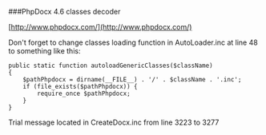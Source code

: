 ###PhpDocx 4.6 classes decoder

[http://www.phpdocx.com/](http://www.phpdocx.com/)

Don't forget to change classes loading function in AutoLoader.inc at line 48
to something like this:

    public static function autoloadGenericClasses($className)
    {
        $pathPhpdocx = dirname(__FILE__) . '/' . $className . '.inc';
        if (file_exists($pathPhpdocx)) {
            require_once $pathPhpdocx;
        }
    }

Trial message located in CreateDocx.inc from line 3223 to 3277
